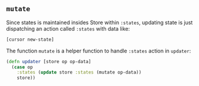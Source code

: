 
## `mutate`

Since states is maintained insides Store within `:states`, updating state is just dispatching an action called `:states` with data like:

```clojure
[cursor new-state]
```

The function `mutate` is a helper function to handle `:states` action in `updater`:

```clojure
(defn updater [store op op-data]
  (case op
    :states (update store :states (mutate op-data))
    store))
```
